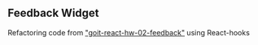 ## Feedback Widget

Refactoring code from
["goit-react-hw-02-feedback"](https://github.com/kyr13nko/goit-react-hw-02-feedback)
using React-hooks
